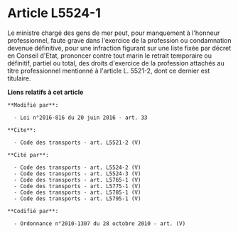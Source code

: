 # Article L5524-1

Le ministre chargé des gens de mer peut, pour manquement à l'honneur professionnel, faute grave dans l'exercice de la
profession ou condamnation devenue définitive, pour une infraction figurant sur une liste fixée par décret en Conseil d'Etat,
prononcer contre tout marin le retrait temporaire ou définitif, partiel ou total, des droits d'exercice de la profession
attachés au titre professionnel mentionné à l'article L. 5521-2, dont ce dernier est titulaire.

**Liens relatifs à cet article**

	**Modifié par**:

	  - Loi n°2016-816 du 20 juin 2016 - art. 33

	**Cite**:

	  - Code des transports - art. L5521-2 (V)

	**Cité par**:

	  - Code des transports - art. L5524-2 (V)
	  - Code des transports - art. L5524-3 (V)
	  - Code des transports - art. L5765-1 (V)
	  - Code des transports - art. L5775-1 (V)
	  - Code des transports - art. L5785-1 (V)
	  - Code des transports - art. L5795-1 (V)

	**Codifié par**:

	  - Ordonnance n°2010-1307 du 28 octobre 2010 - art. (V)
